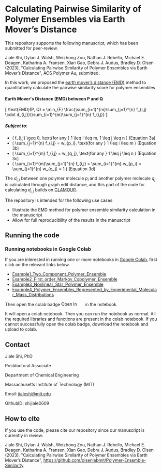 # Calculating Pairwise Similarity of Polymer Ensembles via Earth Mover’s Distance


This repository supports the following manuscript, which has been submitted for peer-review.

Jiale Shi, Dylan J. Walsh, Weizhong Zou, Nathan J. Rebello, Michael E. Deagen, Katharina A. Fransen, Xian Gao,  Debra J. Audus, Bradley D. Olsen (2023), "Calculating Pairwise Similarity of Polymer Ensembles via Earth Mover’s Distance", ACS Polymer Au, submitted.

In this work, we proposed the [earth mover’s distance (EMD)](https://en.wikipedia.org/wiki/Earth_mover%27s_distance) method to quantitatively calculate the pairwise similarity score for polymer ensembles. 

#### Earth Mover's Distance (EMD) between P and Q
\[
\text{EMD}(P, Q) = \min_{F} \frac{\sum_{i=1}^{m}\sum_{j=1}^{n} f_{i,j} \cdot d_{i,j}}{\sum_{i=1}^{m}\sum_{j=1}^{n} f_{i,j}} 
\]
##### Subject to:
- \( f_{i,j} \geq 0, \text{for any } 1 \leq i \leq m, 1 \leq j \leq n \) (Equation 3a)
- \( \sum_{j=1}^{n} f_{i,j} = w_{p_i}, \text{for any } 1 \leq i \leq m \) (Equation 3b)
- \( \sum_{i=1}^{m} f_{i,j} = w_{q_j}, \text{for any } 1 \leq j \leq n \) (Equation 3c)
- \( \sum_{i=1}^{m}\sum_{j=1}^{n} f_{i,j} = \sum_{i=1}^{m} w_{p_i} = \sum_{j=1}^{n} w_{q_j} = 1 \) (Equation 3d)


The $d_{i,j}$ between one polymer molecule $p_i$ and another polymer molecule $q_j$ is calculated through graph edit distance, and this part of the code for calculating $d_{i,j}$ builds on [GLAMOUR](https://github.com/learningmatter-mit/GLAMOUR).

The repository is intended for the following use cases:

- Illustrate the EMD method for polymer ensemble similarity calculation in the manuscript
- Allow for full reproducibility of the results in the manuscript


## Running the code

### Running notebooks in Google Colab

If you are interested in running one or more notebooks in [Google Colab](https://colab.research.google.com/), first click on the relevant links below.

* [Example1_Two_Component_Polymer_Ensemble](./notebook/Example1_Two_Component_Polymer_Ensemble_Colab.ipynb)
* [Example2_First_order_Markov_Copolymer_Ensemble](./notebook/Example2_First_order_Markov_Copolymer_Ensemble_Colab.ipynb)
* [Example3_Nonlinear_Star_Polymer_Ensemble](./notebook/Example3_Nonlinear_Star_Polymer_Ensemble_Colab.ipynb)
* [Example4_Polymer_Ensembles_Represented_by_Experimental_Molecular_Mass_Distributions](./notebook/Example4_Polymer_Ensembles_Represented_by_Experimental_Molecular_Mass_Distributions_Colab.ipynb)


Then open the colab badge <img src="https://colab.research.google.com/assets/colab-badge.svg" alt="Open In Colab" width="75" height="15"/> in the notebook.

It will open a colab notebook. Then you can run the notebook as normal. All the required libraries and functions are present in the colab notebook. 
If you cannot successfully open the colab badge, download the notebook and upload to colab.


## Contact

Jiale Shi, PhD  

Postdoctoral Associate  

Department of Chemical Engineering 

Massachusetts Institute of Technology (MIT) 

Email: jialeshi@mit.edu  

GithubID: shijiale0609  
 

## How to cite

If you use the code, please cite our repository since our manuscript is currently in review:

Jiale Shi, Dylan J. Walsh, Weizhong Zou, Nathan J. Rebello, Michael E. Deagen, Katharina A. Fransen, Xian Gao,  Debra J. Audus, Bradley D. Olsen (2023), "Calculating Pairwise Similarity of Polymer Ensembles via Earth Mover’s Distance", https://github.com/olsenlabmit/Polymer-Ensemble-Similarity.
